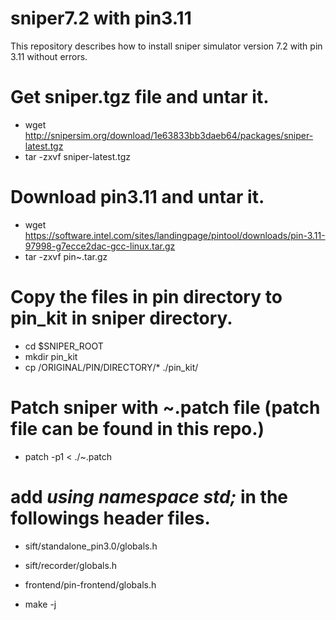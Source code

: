 # sniper7.2 with pin3.11
This repository describes how to install sniper simulator version 7.2 with pin 3.11 without errors.

# Get sniper.tgz file and untar it.
- wget http://snipersim.org/download/1e63833bb3daeb64/packages/sniper-latest.tgz
- tar -zxvf sniper-latest.tgz

# Download pin3.11 and untar it.
- wget https://software.intel.com/sites/landingpage/pintool/downloads/pin-3.11-97998-g7ecce2dac-gcc-linux.tar.gz
- tar -zxvf pin~.tar.gz

# Copy the files in pin directory to pin_kit in sniper directory.
- cd $SNIPER_ROOT
- mkdir pin_kit
- cp /ORIGINAL/PIN/DIRECTORY/* ./pin_kit/

# Patch sniper with ~.patch file (patch file can be found in this repo.)
- patch -p1 < ./~.patch

# add *using namespace std;* in the followings header files.
- sift/standalone_pin3.0/globals.h
- sift/recorder/globals.h
- frontend/pin-frontend/globals.h

- make -j
